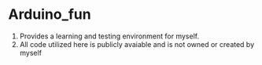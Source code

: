 # Arduino_fun
1. Provides a learning and testing environment for myself.
2. All code utilized here is publicly avaiable and is not owned or created by myself

